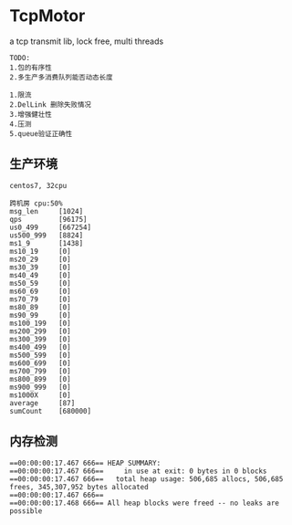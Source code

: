 # TcpMotor
a tcp transmit lib, lock free, multi threads

	TODO:
	1.包的有序性
	2.多生产多消费队列能否动态长度
	
	1.限流
	2.DelLink 删除失败情况
	3.增强健壮性
	4.压测
	5.queue验证正确性

## 生产环境
	centos7, 32cpu

	跨机房 cpu:50%
	msg_len     [1024]
	qps         [96175]
	us0_499     [667254]
	us500_999   [8824]
	ms1_9       [1438]
	ms10_19     [0]
	ms20_29     [0]
	ms30_39     [0]
	ms40_49     [0]
	ms50_59     [0]
	ms60_69     [0]
	ms70_79     [0]
	ms80_89     [0]
	ms90_99     [0]
	ms100_199   [0]
	ms200_299   [0]
	ms300_399   [0]
	ms400_499   [0]
	ms500_599   [0]
	ms600_699   [0]
	ms700_799   [0]
	ms800_899   [0]
	ms900_999   [0]
	ms1000X     [0]
	average     [87]
	sumCount    [680000]
	
## 内存检测

	==00:00:00:17.467 666== HEAP SUMMARY:
	==00:00:00:17.467 666==     in use at exit: 0 bytes in 0 blocks
	==00:00:00:17.467 666==   total heap usage: 506,685 allocs, 506,685 frees, 345,307,952 bytes allocated
	==00:00:00:17.467 666== 
	==00:00:00:17.468 666== All heap blocks were freed -- no leaks are possible
